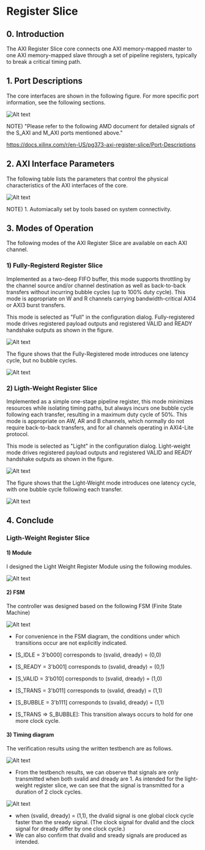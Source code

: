  # Register Slice 
 

## 0. Introduction

The AXI Register Slice core connects one AXI memory-mapped master to one AXI memory-mapped slave through a set of pipeline registers, typically to break a critical timing path.


## 1. Port Descriptions

The core interfaces are shown in the following figure. For more specific port information, see the following sections.

![Alt text](image-2.png)

NOTE) "Please refer to the following AMD document for detailed signals of the S_AXI and M_AXI ports mentioned above." 

<https://docs.xilinx.com/r/en-US/pg373-axi-register-slice/Port-Descriptions>



## 2. AXI Interface Parameters

The following table lists the parameters that control the physical characteristics of the AXI interfaces of the core.

![Alt text](image-3.png)

NOTE)  1. Automiacally set by tools based on system connectivity.

## 3. Modes of Operation

The following modes of the AXI Register Slice are available on each AXI channel.

### 1) Fully-Registerd Register Slice

Implemented as a two-deep FIFO buffer, this mode supports throttling by the channel source and/or channel destination as well as back-to-back transfers without incurring bubble cycles (up to 100% duty cycle). This mode is appropriate on W and R channels carrying bandwidth-critical AXI4 or AXI3 burst transfers.

This mode is selected as "Full" in the configuration dialog. Fully-registered mode drives registered payload outputs and registered VALID and READY handshake outputs as shown in the figure.

![Alt text](image-4.png)

The figure shows that the Fully-Registered mode introduces one latency cycle, but no bubble cycles.

![Alt text](image-5.png)


### 2) Ligth-Weight Register Slice

Implemented as a simple one-stage pipeline register, this mode minimizes resources while isolating timing paths, but always incurs one bubble cycle following each transfer, resulting in a maximum duty cycle of 50%. This mode is appropriate on AW, AR and B channels, which normally do not require back-to-back transfers, and for all channels operating in AXI4-Lite protocol.

This mode is selected as "Light" in the configuration dialog. Light-weight mode drives registered payload outputs and registered VALID and READY handshake outputs as shown in the figure.

![Alt text](image-6.png)

The figure shows that the Light-Weight mode introduces one latency cycle, with one bubble cycle following each transfer.

![Alt text](image-7.png)

## 4. Conclude

###  Ligth-Weight Register Slice
#### 1) Module
I designed the Light Weight Register Module using the following modules.

![Alt text](image-9.png)

#### 2) FSM

The controller was designed based on the following FSM (Finite State Machine)

![Alt text](image-8.png)


- For convenience in the FSM diagram, the conditions under which transitions occur are not explicitly indicated.

- [S_IDLE   = 3'b000] corresponds to (svalid, dready) = (0,0)   

- [S_READY  = 3'b001] corresponds to (svalid, dready) = (0,1)

- [S_VALID  = 3'b010] corresponds to (svalid, dready) = (1,0)

- [S_TRANS  = 3'b011] corresponds to (svalid, dready) = (1,1)

- [S_BUBBLE = 3'b111] corresponds to (svalid, dready) = (1,1)

- [S_TRANS => S_BUBBLE]: This transition always occurs to hold for one more clock cycle.



#### 3) Timing diagram

The verification results using the written testbench are as follows.

![Alt text](image-1.png)

- From the testbench results, we can observe that signals are only transmitted when both svalid and dready are 1. As intended for the light-weight register slice, we can see that the signal is transmitted for a duration of 2 clock cycles.



![Alt text](image-10.png)

- when (svalid, dready) = (1,1), the dvalid signal is one global clock cycle faster than the sready signal. (The clock signal for dvalid and the clock signal for dready differ by one clock cycle.)
- We can also confirm that dvalid and sready signals are produced as intended.
